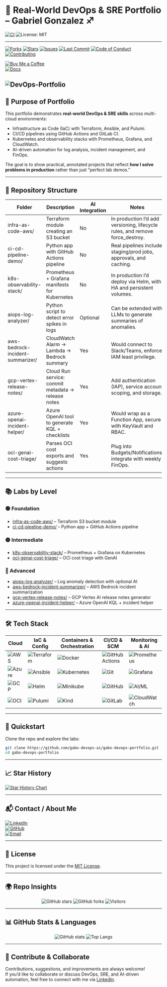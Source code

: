 # 🚀 Real-World DevOps & SRE Portfolio – Gabriel Gonzalez ♐

[![CI](https://github.com/gabo-devops-ai/gabo-devops-portfolio/actions/workflows/ci.yml/badge.svg)](https://github.com/gabo-devops-ai/gabo-devops-portfolio/actions)
![License: MIT](https://img.shields.io/badge/License-MIT-green.svg)

---
[![Forks][forks-shield]][forks-url]
[![Stars][stars-shield]][stars-url]
[![Issues][issues-shield]][issues-url]
[![Last Commit][commit-shield]][commit-url]
[![Code of Conduct][coc-shield]][coc-url]
[![Contributing][contrib-shield]][contrib-url]
<!-- MARKDOWN LINKS & IMAGES -->

[forks-shield]: https://img.shields.io/github/forks/gabo-devops-ai/gabo-devops-portfolio?style=for-the-badge&logo=github&logoColor=white&color=orange
[forks-url]: https://github.com/gabo-devops-ai/gabo-devops-portfolio/network/members

[stars-shield]: https://img.shields.io/github/stars/gabo-devops-ai/gabo-devops-portfolio.svg?style=for-the-badge&logo=github&logoColor=white&color=brightgreen
[stars-url]: https://github.com/gabo-devops-ai/gabo-devops-portfolio/stargazers

[issues-shield]: https://img.shields.io/github/issues/gabo-devops-ai/gabo-devops-portfolio?style=for-the-badge&logo=github&logoColor=white&color=blue
[issues-url]: https://github.com/gabo-devops-ai/gabo-devops-portfolio/issues

[commit-shield]: https://img.shields.io/github/last-commit/gabo-devops-ai/gabo-devops-portfolio?style=for-the-badge&logo=git&logoColor=white&color=ff69b4
[commit-url]: https://github.com/gabo-devops-ai/gabo-devops-portfolio/commits/save

[coc-shield]: https://img.shields.io/badge/Code%20of%20Conduct-Enforced-blueviolet?style=for-the-badge&logo=handshake&logoColor=white
[coc-url]: https://github.com/gabo-devops-ai/gabo-devops-portfolio/blob/main/CODE_OF_CONDUCT.md

[contrib-shield]: https://img.shields.io/badge/Contributions-Welcome-ff69b4?style=for-the-badge&logo=gitbook&logoColor=white
[contrib-url]: https://github.com/gabo-devops-ai/gabo-devops-portfolio/blob/main/CONTRIBUTING.md

[![Buy Me a Coffee](https://img.shields.io/badge/☕-Buy_Me_a_Coffee-yellow)](https://buymeacoffee.com/gabo1985ca)  
[![Docs](https://img.shields.io/badge/docs-MkDocs%20Material-informational)](https://github.com/gabo-devops-ai/gabo-devops-portfolio/blob/main/docs/index.md)


![DevOps-Portfolio](https://divinosoft.ca/portfolio-devops-ai.png)
---

## 🎯 Purpose of Portfolio

This portfolio demonstrates **real-world DevOps & SRE skills** across multi-cloud environments:  
- Infrastructure as Code (IaC) with Terraform, Ansible, and Pulumi.  
- CI/CD pipelines using GitHub Actions and GitLab CI.  
- Kubernetes and observability stacks with Prometheus, Grafana, and CloudWatch.  
- AI-driven automation for log analysis, incident management, and FinOps.  

The goal is to show practical, annotated projects that reflect **how I solve problems in production** rather than just “perfect lab demos.”

---

## 📂 Repository Structure

| Folder                          | Description                                  | AI Integration | Notes                                                                 |
|---------------------------------|----------------------------------------------|----------------|----------------------------------------------------------------------|
| infra-as-code-aws/              | Terraform module creating an S3 bucket       | No             | In production I’d add versioning, lifecycle rules, and remove force_destroy. |
| ci-cd-pipeline-demo/            | Python app with GitHub Actions pipeline      | No             | Real pipelines include staging/prod jobs, approvals, and caching.    |
| k8s-observability-stack/        | Prometheus + Grafana manifests for Kubernetes| No             | In production I’d deploy via Helm, with HA and persistent volumes.   |
| aiops-log-analyzer/             | Python script to detect error spikes in logs | Optional       | Can be extended with LLMs to generate summaries of anomalies.        |
| aws-bedrock-incident-summarizer/| CloudWatch Alarm → Lambda → Bedrock summary  | Yes            | Would connect to Slack/Teams, enforce IAM least privilege.           |
| gcp-vertex-release-notes/       | Cloud Run service: commit metadata → release notes | Yes        | Add authentication (IAP), service account scoping, and storage.     |
| azure-openai-incident-helper/   | Azure OpenAI tool to generate KQL + checklists| Yes           | Would wrap as a Function App, secure with KeyVault and RBAC.         |
| oci-genai-cost-triage/          | Parses OCI cost exports and suggests actions | Yes            | Plug into Budgets/Notifications, integrate with weekly FinOps.       |

---

## 📚 Labs by Level

### 🟢 Foundation
- [infra-as-code-aws/](infra-as-code-aws/) – Terraform S3 bucket module  
- [ci-cd-pipeline-demo/](ci-cd-pipeline-demo/) – Python app + GitHub Actions pipeline  

### 🟡 Intermediate
- [k8s-observability-stack/](k8s-observability-stack/) – Prometheus + Grafana on Kubernetes  
- [oci-genai-cost-triage/](oci-genai-cost-triage/) – OCI cost triage with GenAI  

### 🔴 Advanced
- [aiops-log-analyzer/](aiops-log-analyzer/) – Log anomaly detection with optional AI  
- [aws-bedrock-incident-summarizer/](aws-bedrock-incident-summarizer/) – AWS Bedrock incident summarization  
- [gcp-vertex-release-notes/](gcp-vertex-release-notes/) – GCP Vertex AI release notes generator  
- [azure-openai-incident-helper/](azure-openai-incident-helper/) – Azure OpenAI KQL + incident helper  

---

## 🛠️ Tech Stack

| Cloud | IaC & Config | Containers & Orchestration | CI/CD & SCM | Monitoring & AI |
|-------|--------------|-----------------------------|--------------|-----------------|
| ![AWS](https://img.shields.io/badge/AWS-232F3E?style=for-the-badge&logo=amazon-aws&logoColor=white) | ![Terraform](https://img.shields.io/badge/Terraform-7B42BC?style=for-the-badge&logo=terraform&logoColor=white) | ![Docker](https://img.shields.io/badge/Docker-2496ED?style=for-the-badge&logo=docker&logoColor=white) | ![GitHub Actions](https://img.shields.io/badge/GitHub_Actions-2088FF?style=for-the-badge&logo=github-actions&logoColor=white) | ![Prometheus](https://img.shields.io/badge/Prometheus-E6522C?style=for-the-badge&logo=prometheus&logoColor=white) |
| ![Azure](https://img.shields.io/badge/Azure-0078D4?style=for-the-badge&logo=microsoft-azure&logoColor=white) | ![Ansible](https://img.shields.io/badge/Ansible-EE0000?style=for-the-badge&logo=ansible&logoColor=white) | ![Kubernetes](https://img.shields.io/badge/Kubernetes-326CE5?style=for-the-badge&logo=kubernetes&logoColor=white) | ![Git](https://img.shields.io/badge/Git-F05032?style=for-the-badge&logo=git&logoColor=white) | ![Grafana](https://img.shields.io/badge/Grafana-F46800?style=for-the-badge&logo=grafana&logoColor=white) |
| ![GCP](https://img.shields.io/badge/GCP-4285F4?style=for-the-badge&logo=google-cloud&logoColor=white) | ![Helm](https://img.shields.io/badge/Helm-0F1689?style=for-the-badge&logo=helm&logoColor=white) | ![Minikube](https://img.shields.io/badge/Minikube-00ADD8?style=for-the-badge&logo=kubernetes&logoColor=white) | ![GitHub](https://img.shields.io/badge/GitHub-181717?style=for-the-badge&logo=github&logoColor=white) | ![AI/ML](https://img.shields.io/badge/AI%2FML-BB4CFC?style=for-the-badge&logo=OpenAI&logoColor=white) |
| ![OCI](https://img.shields.io/badge/Oracle_Cloud-F80000?style=for-the-badge&logo=oracle&logoColor=white) | ![Pulumi](https://img.shields.io/badge/Pulumi-512BD4?style=for-the-badge&logo=pulumi&logoColor=white) | ![Kind](https://img.shields.io/badge/Kind-FFD700?style=for-the-badge&logo=kubernetes&logoColor=black) | ![GitLab](https://img.shields.io/badge/GitLab-FC6D26?style=for-the-badge&logo=gitlab&logoColor=white) | ![CloudWatch](https://img.shields.io/badge/CloudWatch-FF4F8B?style=for-the-badge&logo=amazon-cloudwatch&logoColor=white) |

---

## 🚀 Quickstart

Clone the repo and explore the labs:

```bash
git clone https://github.com/gabo-devops-ai/gabo-devops-portfolio.git
cd gabo-devops-portfolio
```

---

## 📈 Star History

[![Star History Chart](https://api.star-history.com/svg?repos=gabo-devops-ai/gabo-devops-portfolio&type=Date)](https://www.star-history.com/#gabo-devops-ai/gabo-devops-portfolio&Date)

---

## 📬 Contact / About Me

[![LinkedIn](https://img.shields.io/badge/LinkedIn-Profile-blue?logo=linkedin)](https://www.linkedin.com/in/gabriel-gonzalez-montero)  
[![GitHub](https://img.shields.io/badge/GitHub-gabo--devops--ai-black?logo=github)](https://github.com/gabo-devops-ai)  
[![Email](https://img.shields.io/badge/Email-gabo.1985@gmail.com-red?logo=gmail&logoColor=white)](mailto:gabo.1985@gmail.com)

---

## 📜 License

This project is licensed under the [MIT License](LICENSE).  

---

## 🌍 Repo Insights

<p align="center">
  <img src="https://img.shields.io/github/stars/gabo-devops-ai/gabo-devops-portfolio?style=social" alt="GitHub stars"/>
  <img src="https://img.shields.io/github/forks/gabo-devops-ai/gabo-devops-portfolio?style=social" alt="GitHub forks"/>
  <img src="https://visitor-badge.laobi.icu/badge?page_id=gabo-devops-ai.gabo-devops-portfolio" alt="Visitors"/>
</p>

---

## 📊 GitHub Stats & Languages

<p align="center">
  <img src="https://github-readme-stats.vercel.app/api?username=gabo-devops-ai&show_icons=true&theme=tokyonight" alt="GitHub stats"/>
  <img src="https://github-readme-stats.vercel.app/api/top-langs/?username=gabo-devops-ai&layout=compact&theme=tokyonight" alt="Top Langs"/>
</p>

---

## 🤝 Contribute & Collaborate

Contributions, suggestions, and improvements are always welcome!  
If you’d like to collaborate or discuss DevOps, SRE, and AI-driven automation, feel free to connect with me via [LinkedIn](https://www.linkedin.com/in/gabriel-gonzalez-montero).

